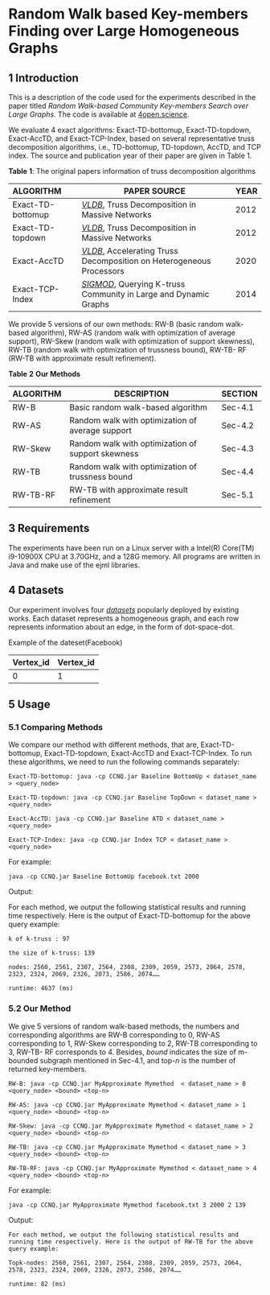

# Random Walk based Key-members Finding over Large Homogeneous Graphs

## 1 Introduction 

This is a description of the code used for the experiments described in the paper titled  *Random Walk-based Community Key-members Search over Large Graphs*. The code is available at [4open.science](https://anonymous.4open.science/r/Random-Walk-based-Key-members-Finding-over-Large-Homogeneous-Graphs-1C7C/README.md).

We evaluate 4 exact algorithms: Exact-TD-bottomup, Exact-TD-topdown, Exact-AccTD, and Exact-TCP-Index, based on several representative truss decomposition algorithms, i.e., TD-bottomup, TD-topdown, AccTD, and TCP index. The source and publication year of their paper are given in Table 1.

**Table** **1**: The original papers information of truss decomposition algorithms

| ALGORITHM         | PAPER SOURCE                                                 | YEAR |
| :---------------- | ------------------------------------------------------------ | ---- |
| Exact-TD-bottomup | [*VLDB*](http://vldb.org/pvldb/vol5/p812_jiawang_vldb2012.pdf),   Truss Decomposition in Massive Networks | 2012 |
| Exact-TD-topdown  | [*VLDB*](http://vldb.org/pvldb/vol5/p812_jiawang_vldb2012.pdf),   Truss Decomposition in Massive Networks | 2012 |
| Exact-AccTD       | [*VLDB*](http://www.vldb.org/pvldb/vol13/p1751-che.pdf),   Accelerating Truss Decomposition on Heterogeneous  Processors | 2020 |
| Exact-TCP-Index   | [*SIGMOD*](https://dl.acm.org/doi/pdf/10.1145/2588555.2610495),  Querying K-truss  Community in Large and Dynamic Graphs | 2014 |

We provide 5 versions of our own methods: RW-B (basic random walk-based algorithm), RW-AS (random walk with optimization of average support), RW-Skew (random walk with optimization of support skewness), RW-TB (random walk with optimization of trussness bound), RW-TB- RF (RW-TB with approximate result refinement).

**Table** **2** **Our Methods**

| ALGORITHM | DESCRIPTION                                        | SECTION |
| --------- | -------------------------------------------------- | ------- |
| RW-B      | Basic  random walk-based algorithm                 | Sec-4.1 |
| RW-AS     | Random  walk with optimization of average support  | Sec-4.2 |
| RW-Skew   | Random  walk with optimization of support skewness | Sec-4.3 |
| RW-TB     | Random  walk with optimization of trussness bound  | Sec-4.4 |
| RW-TB-RF  | RW-TB  with approximate result refinement          | Sec-5.1 |

## 3 Requirements

The experiments have been run on a Linux server with a Intel(R) Core(TM) i9-10900X CPU at 3.70GHz, and a 128G memory. All programs are written in Java and make use of the ejml libraries.



## 4 Datasets

Our experiment involves four [*datasets*](https://github.com/SheepYang523/CKS_Datasets) popularly deployed by existing works. Each dataset represents a homogeneous graph, and each row represents information about an edge, in the form of dot-space-dot.

Example of the dateset(Facebook)



| Vertex_id | Vertex_id |
| --------- | --------- |
| 0         | 1         |



## 5 Usage

### 5.1 Comparing Methods

We compare our method with different methods, that are, Exact-TD-bottomup, Exact-TD-topdown, Exact-AccTD and Exact-TCP-Index. To run these algorithms, we need to run the following commands separately:

```
Exact-TD-bottomup: java -cp CCNQ.jar Baseline BottomUp < dataset_name > <query_node>

Exact-TD-topdown: java -cp CCNQ.jar Baseline TopDown < dataset_name > <query_node>

Exact-AccTD: java -cp CCNQ.jar Baseline ATD < dataset_name > <query_node>

Exact-TCP-Index: java -cp CCNQ.jar Index TCP < dataset_name > <query_node>
```

For example:

```
java -cp CCNQ.jar Baseline BottomUp facebook.txt 2000
```

Output:

For each method, we output the following statistical results and running time respectively. Here is the output of Exact-TD-bottomup for the above query example:

```
k of k-truss : 97

the size of k-truss: 139

nodes: 2560, 2561, 2307, 2564, 2308, 2309, 2059, 2573, 2064, 2578, 2323, 2324, 2069, 2326, 2073, 2586, 2074……

runtime: 4637 (ms)
```



### 5.2 Our Method

We give 5 versions of random walk-based methods, the numbers and corresponding algorithms are RW-B corresponding to 0, RW-AS corresponding to 1, RW-Skew corresponding to 2, RW-TB corresponding to 3, RW-TB- RF corresponds to 4. Besides, *bound* indicates the size of m-bounded subgraph mentioned in Sec-4.1, and top-*n* is the number of returned key-members.

```
RW-B: java -cp CCNQ.jar MyApproximate Mymethod  < dataset_name > 0 <query_node> <bound> <top-n>

RW-AS: java -cp CCNQ.jar MyApproximate Mymethod < dataset_name > 1 <query_node> <bound> <top-n>

RW-Skew: java -cp CCNQ.jar MyApproximate Mymethod < dataset_name > 2 <query_node> <bound> <top-n>

RW-TB: java -cp CCNQ.jar MyApproximate Mymethod < dataset_name > 3 <query_node> <bound> <top-n>

RW-TB-RF: java -cp CCNQ.jar MyApproximate Mymethod < dataset_name > 4 <query_node> <bound> <top-n>
```



For example:

```
java -cp CCNQ.jar MyApproximate Mymethod facebook.txt 3 2000 2 139
```

Output:

```
For each method, we output the following statistical results and running time respectively. Here is the output of RW-TB for the above query example:

Topk-nodes: 2560, 2561, 2307, 2564, 2308, 2309, 2059, 2573, 2064, 2578, 2323, 2324, 2069, 2326, 2073, 2586, 2074……

runtime: 82 (ms)
```

